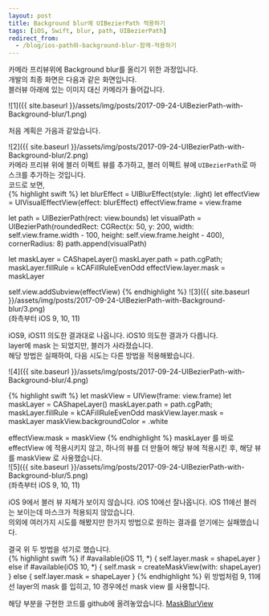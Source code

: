 ```yaml
---
layout: post
title: Background blur에 UIBezierPath 적용하기
tags: [iOS, Swift, blur, path, UIBezierPath]
redirect_from:
  - /blog/ios-path와-background-blur-함께-적용하기
---
```

카메라 프리뷰위에 Background blur를 올리기 위한 과정입니다.  
개발의 최종 화면은 다음과 같은 화면입니다.  
블러뷰 아래에 있는 이미지 대신 카메라가 들어갑니다.  

![1]({{ site.baseurl }}/assets/img/posts/2017-09-24-UIBezierPath-with-Background-blur/1.png)

처음 계획은 가음과 같았습니다.  

![2]({{ site.baseurl }}/assets/img/posts/2017-09-24-UIBezierPath-with-Background-blur/2.png)  
카메라 프리뷰 위에 블러 이펙트 뷰를 추가하고, 블러 이펙트 뷰에 `UIBezierPath`로 마스크를 추가하는 것입니다.  
코드로 보면,  
{% highlight swift %}
let blurEffect = UIBlurEffect(style: .light)
let effectView = UIVisualEffectView(effect: blurEffect)
effectView.frame = view.frame

let path = UIBezierPath(rect: view.bounds)
let visualPath = UIBezierPath(roundedRect: CGRect(x: 50,
                                                  y: 200,
                                                  width: self.view.frame.width - 100,
                                                  height: self.view.frame.height - 400),
                              cornerRadius: 8)
path.append(visualPath)

let maskLayer = CAShapeLayer()
maskLayer.path = path.cgPath;
maskLayer.fillRule = kCAFillRuleEvenOdd
effectView.layer.mask = maskLayer

self.view.addSubview(effectView)
{% endhighlight %}
![3]({{ site.baseurl }}/assets/img/posts/2017-09-24-UIBezierPath-with-Background-blur/3.png)  
(좌측부터 iOS 9, 10, 11)

iOS9, iOS11 의도한 결과대로 나옵니다.  iOS10 의도한 결과가 다릅니다.  
layer에 mask 는 되었지만, 블러가 사라졌습니다.  
해당 방법은 실패하여, 다음 시도는 다른 방법을 적용해봤습니다.

![4]({{ site.baseurl }}/assets/img/posts/2017-09-24-UIBezierPath-with-Background-blur/4.png)  

{% highlight swift %}
let maskView = UIView(frame: view.frame)
let maskLayer = CAShapeLayer()
maskLayer.path = path.cgPath;
maskLayer.fillRule = kCAFillRuleEvenOdd
maskView.layer.mask = maskLayer
maskView.backgroundColor = .white

effectView.mask = maskView
{% endhighlight %}
maskLayer 를 바로 effectView 에 적용시키지 않고, 하나의 뷰를 더 만들어 해당 뷰에 적용시킨 후, 해당 뷰를 maskView 로 사용했습니다.  
![5]({{ site.baseurl }}/assets/img/posts/2017-09-24-UIBezierPath-with-Background-blur/5.png)  
(좌측부터 iOS 9, 10, 11)

iOS 9에서 블러 뷰 자체가 보이지 않습니다. iOS 10에선 잘나옵니다. iOS 11에선 블러는 보이는데 마스크가 적용되지 않았습니다.  
의외에 여러가지 시도를 해봤지만 한가지 방법으로 원하는 결과를 얻기에는 실패했습니다.  

결국 위 두 방법을 섞기로 했습니다.  
{% highlight swift %}
if #available(iOS 11, *) {
  self.layer.mask = shapeLayer
} else if #available(iOS 10, *) {
  self.mask = createMaskView(with: shapeLayer)
} else {
  self.layer.mask = shapeLayer
}
{% endhighlight %}
위 방법처럼 9, 11에선 layer의 mask 를 입히고, 10 경우에선 mask view 를 사용합니다.

해당 부분을 구현한 코드를 github에 올려놓았습니다.  [MaskBlurView](https://github.com/kjisoo/MaskBlurView)
